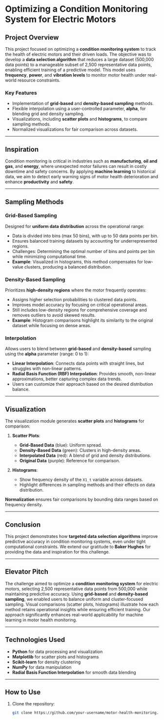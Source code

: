# Optimizing a Condition Monitoring System for Electric Motors

## Project Overview
This project focused on optimizing a **condition monitoring system** to track the health of electric motors and their driven loads. The objective was to develop a **data selection algorithm** that reduces a large dataset (500,000 data points) to a manageable subset of 2,500 representative data points, enabling efficient training of a predictive model. This model uses **frequency**, **power**, and **vibration levels** to monitor motor health under real-world resource constraints.

### **Key Features**
- Implementation of **grid-based** and **density-based sampling** methods.
- Flexible interpolation using a user-controlled parameter, **alpha**, for blending grid and density sampling.
- Visualizations, including **scatter plots** and **histograms**, to compare sampling methods.
- Normalized visualizations for fair comparison across datasets.

---

## Inspiration
Condition monitoring is critical in industries such as **manufacturing**, **oil and gas**, and **energy**, where unexpected motor failures can result in costly downtime and safety concerns. By applying **machine learning** to historical data, we aim to detect early warning signs of motor health deterioration and enhance **productivity** and **safety**.

---

## Sampling Methods

### **Grid-Based Sampling**
Designed for **uniform data distribution** across the operational range: 
- Data is divided into bins (max 50 bins), with up to 50 data points per bin.
- Ensures balanced training datasets by accounting for underrepresented regions.
- Challenges: Determining the optimal number of bins and points per bin while minimizing computational time.
- **Example**: Visualized in histograms, this method compensates for low-value clusters, producing a balanced distribution.

### **Density-Based Sampling**
Prioritizes **high-density regions** where the motor frequently operates: 
- Assigns higher selection probabilities to clustered data points.
- Improves model accuracy by focusing on critical operational areas.
- Still includes low-density regions for comprehensive coverage and removes outliers to avoid skewed results.
- **Example**: Histogram comparisons highlight its similarity to the original dataset while focusing on dense areas.

### **Interpolation**
Allows users to blend between **grid-based** and **density-based** sampling using the **alpha** parameter (range: 0 to 1):
- **Linear Interpolation**: Connects data points with straight lines, but struggles with non-linear patterns.
- **Radial Basis Function (RBF) Interpolation**: Provides smooth, non-linear approximations, better capturing complex data trends.
- Users can customize their approach based on the desired distribution balance.

---

## Visualization
The visualization module generates **scatter plots** and **histograms** for comparison:
1. **Scatter Plots**:
   - **Grid-Based Data** (blue): Uniform spread.
   - **Density-Based Data** (green): Clusters in high-density areas.
   - **Interpolated Data** (red): A blend of grid and density distributions.
   - **Original Data** (purple): Reference for comparison.

2. **Histograms**:
   - Show frequency density of the `X1_t` variable across datasets.
   - Highlight differences in sampling methods and their effects on data distribution.
   
**Normalization** ensures fair comparisons by bounding data ranges based on frequency density.

---

## Conclusion
This project demonstrates how **targeted data selection algorithms** improve predictive accuracy in condition monitoring systems, even under tight computational constraints. We extend our gratitude to **Baker Hughes** for providing the data and inspiration for this challenge.

---

## Elevator Pitch
The challenge aimed to optimize a **condition monitoring system** for electric motors, selecting 2,500 representative data points from 500,000 while maintaining predictive accuracy. Using **grid-based** and **density-based sampling**, we enabled users to balance uniform and cluster-focused sampling. Visual comparisons (scatter plots, histograms) illustrate how each method retains operational insights while ensuring efficient training. Our approach significantly enhances real-world applicability for machine learning in motor health monitoring.

---

## Technologies Used
- **Python** for data processing and visualization
- **Matplotlib** for scatter plots and histograms
- **Scikit-learn** for density clustering
- **NumPy** for data manipulation
- **Radial Basis Function Interpolation** for smooth data blending

---

## How to Use
1. Clone the repository:
   ```bash
   git clone https://github.com/your-username/motor-health-monitoring.git
